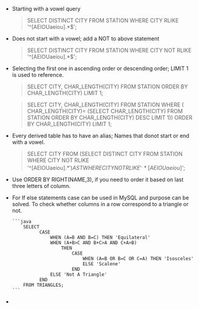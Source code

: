 - Starting with a vowel query

  > SELECT DISTINCT CITY FROM STATION WHERE CITY RLIKE '^[AEIOUaeiou].*$'; 
  
- Does not start with a vowel; add a NOT to above statement 

  > SELECT DISTINCT CITY FROM STATION WHERE CITY NOT RLIKE '^[AEIOUaeiou].*$';
  
- Selecting the first one in ascending order or descending order; LIMIT 1 is used to reference.

  > SELECT CITY, CHAR_LENGTH(CITY) FROM STATION ORDER BY CHAR_LENGTH(CITY) LIMIT 1;
  
  > SELECT CITY, CHAR_LENGTH(CITY) FROM STATION 
    WHERE ( CHAR_LENGTH(CITY)= (SELECT CHAR_LENGTH(CITY) FROM STATION ORDER BY CHAR_LENGTH(CITY) DESC LIMIT 1)) 
    ORDER BY CHAR_LENGTH(CITY) LIMIT 1;

- Every derived table has to have an alias; Names that donot start or end with a vowel.
  
  > SELECT CITY FROM 
        (SELECT DISTINCT CITY FROM 
                STATION WHERE CITY NOT RLIKE '^[AEIOUaeiou].*$') AS T
    WHERE CITY NOT RLIKE '^.*[AEIOUaeiou]$';
    
- Use ORDER BY RIGHT(NAME,3), if you need to order it based on last three letters of column. 

- For If else statements case can be used in MySQL and purpose can be solved.
  To check whether columns in a row correspond to a triangle or not.

      ```java
          SELECT 
                CASE
                    WHEN (A=B AND B=C) THEN 'Equilateral'
                    WHEN (A+B>C AND B+C>A AND C+A>B) 
                        THEN 
                            CASE
                                WHEN (A=B OR B=C OR C=A) THEN 'Isosceles'
                                ELSE 'Scalene'
                            END
                    ELSE 'Not A Triangle'
                END
          FROM TRIANGLES;      
      ```
-  
  
  
